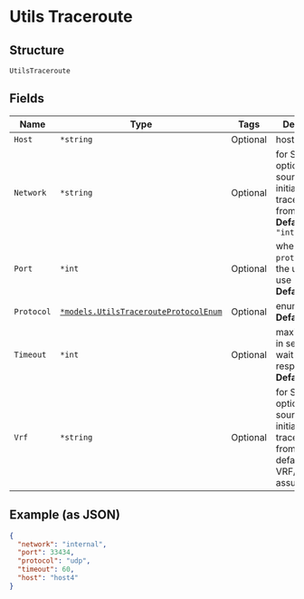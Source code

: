 
# Utils Traceroute

## Structure

`UtilsTraceroute`

## Fields

| Name | Type | Tags | Description |
|  --- | --- | --- | --- |
| `Host` | `*string` | Optional | host name |
| `Network` | `*string` | Optional | for SSR, optional, the source to initiate traceroute from<br>**Default**: `"internal"` |
| `Port` | `*int` | Optional | when `protocol`==`udp`, the udp port to use<br>**Default**: `33434` |
| `Protocol` | [`*models.UtilsTracerouteProtocolEnum`](../../doc/models/utils-traceroute-protocol-enum.md) | Optional | enum: `udp`<br>**Default**: `"udp"` |
| `Timeout` | `*int` | Optional | maximum time in seconds to wait for the response<br>**Default**: `60` |
| `Vrf` | `*string` | Optional | for SRX, optional, the source to initiate traceroute from. by default, master VRF/RI is assumed |

## Example (as JSON)

```json
{
  "network": "internal",
  "port": 33434,
  "protocol": "udp",
  "timeout": 60,
  "host": "host4"
}
```


